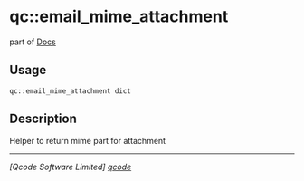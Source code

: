 qc::email_mime_attachment
=========================

part of [Docs](../index.md)

Usage
-----
`qc::email_mime_attachment dict`

Description
-----------
Helper to return mime part for attachment

----------------------------------
*[Qcode Software Limited] [qcode]*

[qcode]: http://www.qcode.co.uk "Qcode Software"